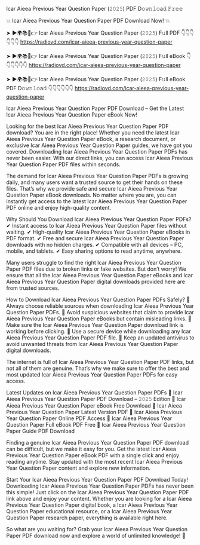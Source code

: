 Icar Aieea Previous Year Question Paper (𝟸𝟶𝟸𝟻) PDF D𝚘𝚠𝚗𝚕𝚘a𝚍 𝙵𝚛𝚎𝚎

💥 Icar Aieea Previous Year Question Paper PDF Download Now! 💥

➤ ►🌍📚📱👉 Icar Aieea Previous Year Question Paper (𝟸𝟶𝟸𝟻) F𝚞ll PDF 👇👇👇👇👇👇
https://radiovd.com/icar-aieea-previous-year-question-paper

➤ ►🌍📚📱👉 Icar Aieea Previous Year Question Paper (𝟸𝟶𝟸𝟻) F𝚞ll eBook 👇👇👇👇👇👇
https://radiovd.com/icar-aieea-previous-year-question-paper

➤ ►🌍📚📱👉 Icar Aieea Previous Year Question Paper (𝟸𝟶𝟸𝟻) F𝚞ll eBook PDF D𝚘𝚠𝚗𝚕𝚘a𝚍 👇👇👇👇👇👇
https://radiovd.com/icar-aieea-previous-year-question-paper

Icar Aieea Previous Year Question Paper PDF Download – Get the Latest Icar Aieea Previous Year Question Paper eBook Now!

Looking for the best Icar Aieea Previous Year Question Paper PDF download? You are in the right place! Whether you need the latest Icar Aieea Previous Year Question Paper eBook, a research document, or exclusive Icar Aieea Previous Year Question Paper guides, we have got you covered. Downloading Icar Aieea Previous Year Question Paper PDFs has never been easier. With our direct links, you can access Icar Aieea Previous Year Question Paper PDF files within seconds.

The demand for Icar Aieea Previous Year Question Paper PDFs is growing daily, and many users want a trusted source to get their hands on these files. That’s why we provide safe and secure Icar Aieea Previous Year Question Paper eBook downloads. No matter where you are, you can instantly get access to the latest Icar Aieea Previous Year Question Paper PDF online and enjoy high-quality content.

Why Should You Download Icar Aieea Previous Year Question Paper PDFs?
✔ Instant access to Icar Aieea Previous Year Question Paper files without waiting.
✔ High-quality Icar Aieea Previous Year Question Paper eBooks in PDF format.
✔ Free and secure Icar Aieea Previous Year Question Paper downloads with no hidden charges.
✔ Compatible with all devices – PC, mobile, and tablets.
✔ Easy sharing options to read anytime, anywhere.

Many users struggle to find the right Icar Aieea Previous Year Question Paper PDF files due to broken links or fake websites. But don’t worry! We ensure that all the Icar Aieea Previous Year Question Paper eBooks and Icar Aieea Previous Year Question Paper digital downloads provided here are from trusted sources.

How to Download Icar Aieea Previous Year Question Paper PDFs Safely?
📌 Always choose reliable sources when downloading Icar Aieea Previous Year Question Paper PDFs.
📌 Avoid suspicious websites that claim to provide Icar Aieea Previous Year Question Paper eBooks but contain misleading links.
📌 Make sure the Icar Aieea Previous Year Question Paper download link is working before clicking.
📌 Use a secure device while downloading any Icar Aieea Previous Year Question Paper PDF file.
📌 Keep an updated antivirus to avoid unwanted threats from Icar Aieea Previous Year Question Paper digital downloads.

The internet is full of Icar Aieea Previous Year Question Paper PDF links, but not all of them are genuine. That’s why we make sure to offer the best and most updated Icar Aieea Previous Year Question Paper PDFs for easy access.

Latest Updates on Icar Aieea Previous Year Question Paper PDFs
🔹 Icar Aieea Previous Year Question Paper PDF Download – 𝟸𝟶𝟸𝟻 Edition
🔹 Icar Aieea Previous Year Question Paper eBook Free Download
🔹 Icar Aieea Previous Year Question Paper Latest Version PDF
🔹 Icar Aieea Previous Year Question Paper Online PDF Access
🔹 Icar Aieea Previous Year Question Paper Full eBook PDF Free
🔹 Icar Aieea Previous Year Question Paper Guide PDF Download

Finding a genuine Icar Aieea Previous Year Question Paper PDF download can be difficult, but we make it easy for you. Get the latest Icar Aieea Previous Year Question Paper eBook PDF with a single click and enjoy reading anytime. Stay updated with the most recent Icar Aieea Previous Year Question Paper content and explore new information.

Start Your Icar Aieea Previous Year Question Paper PDF Download Today!
Downloading Icar Aieea Previous Year Question Paper PDFs has never been this simple! Just click on the Icar Aieea Previous Year Question Paper PDF link above and enjoy your content. Whether you are looking for a Icar Aieea Previous Year Question Paper digital book, a Icar Aieea Previous Year Question Paper educational resource, or a Icar Aieea Previous Year Question Paper research paper, everything is available right here.

So what are you waiting for? Grab your Icar Aieea Previous Year Question Paper PDF download now and explore a world of unlimited knowledge! 🚀